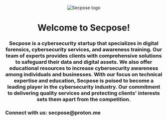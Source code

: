 <p align="center">
  <img src="fi.png" alt="Secpose logo">
</p>
<h1 align="center">Welcome to Secpose!</h1>
<h3 align="center">Secpose is a cybersecurity startup that specializes in digital forensics, cybersecurity services, and awareness training. Our team of experts provides clients with comprehensive solutions to safeguard their data and digital assets. We also offer educational resources to increase cybersecurity awareness among individuals and businesses. With our focus on technical expertise and education, Secpose is poised to become a leading player in the cybersecurity industry. Our commitment to delivering quality services and protecting clients' interests sets them apart from the competition.</h3>
<h3 align="left">Connect with us: secpose@proton.me </h3>
